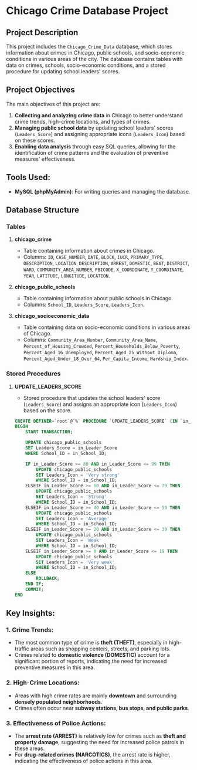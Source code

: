 # Chicago Crime Database Project

## Project Description

This project includes the `Chicago_Crime_Data` database, which stores information about crimes in Chicago, public schools, and socio-economic conditions in various areas of the city. The database contains tables with data on crimes, schools, socio-economic conditions, and a stored procedure for updating school leaders' scores.

## Project Objectives

The main objectives of this project are:
1. **Collecting and analyzing crime data** in Chicago to better understand crime trends, high-crime locations, and types of crimes.
2. **Managing public school data** by updating school leaders' scores (`Leaders_Score`) and assigning appropriate icons (`Leaders_Icon`) based on these scores.
3. **Enabling data analysis** through easy SQL queries, allowing for the identification of crime patterns and the evaluation of preventive measures' effectiveness.

## Tools Used:
- **MySQL (phpMyAdmin)**: For writing queries and managing the database.

## Database Structure

### Tables

1. **chicago_crime**  
   - Table containing information about crimes in Chicago.  
   - Columns: `ID`, `CASE_NUMBER`, `DATE`, `BLOCK`, `IUCR`, `PRIMARY_TYPE`, `DESCRIPTION`, `LOCATION_DESCRIPTION`, `ARREST`, `DOMESTIC`, `BEAT`, `DISTRICT`, `WARD`, `COMMUNITY_AREA_NUMBER`, `FBICODE`, `X_COORDINATE`, `Y_COORDINATE`, `YEAR`, `LATITUDE`, `LONGITUDE`, `LOCATION`.

2. **chicago_public_schools**  
   - Table containing information about public schools in Chicago.  
   - Columns: `School_ID`, `Leaders_Score`, `Leaders_Icon`.

3. **chicago_socioeconomic_data**  
   - Table containing data on socio-economic conditions in various areas of Chicago.  
   - Columns: `Community_Area_Number`, `Community_Area_Name`, `Percent_of_Housing_Crowded`, `Percent_Households_Below_Poverty`, `Percent_Aged_16_Unemployed`, `Percent_Aged_25_Without_Diploma`, `Percent_Aged_Under_18_Over_64`, `Per_Capita_Income`, `Hardship_Index`.

### Stored Procedures

1. **UPDATE_LEADERS_SCORE**  
   - Stored procedure that updates the school leaders' score (`Leaders_Score`) and assigns an appropriate icon (`Leaders_Icon`) based on the score.

   ```sql
   CREATE DEFINER=`root`@`%` PROCEDURE `UPDATE_LEADERS_SCORE` (IN `in_School_ID` INT, IN `in_Leader_Score` INT)   
   BEGIN
       START TRANSACTION;

       UPDATE chicago_public_schools
       SET Leaders_Score = in_Leader_Score
       WHERE School_ID = in_School_ID;

       IF in_Leader_Score >= 80 AND in_Leader_Score <= 99 THEN
           UPDATE chicago_public_schools
           SET Leaders_Icon = 'Very strong'
           WHERE School_ID = in_School_ID;
       ELSEIF in_Leader_Score >= 60 AND in_Leader_Score <= 79 THEN
           UPDATE chicago_public_schools
           SET Leaders_Icon = 'Strong'
           WHERE School_ID = in_School_ID;
       ELSEIF in_Leader_Score >= 40 AND in_Leader_Score <= 59 THEN
           UPDATE chicago_public_schools
           SET Leaders_Icon = 'Average'
           WHERE School_ID = in_School_ID;
       ELSEIF in_Leader_Score >= 20 AND in_Leader_Score <= 39 THEN
           UPDATE chicago_public_schools
           SET Leaders_Icon = 'Weak'
           WHERE School_ID = in_School_ID;
       ELSEIF in_Leader_Score >= 0 AND in_Leader_Score <= 19 THEN
           UPDATE chicago_public_schools
           SET Leaders_Icon = 'Very weak'
           WHERE School_ID = in_School_ID;
       ELSE
           ROLLBACK;
       END IF;
       COMMIT;
   END

## Key Insights:

### 1. Crime Trends:
- The most common type of crime is **theft (THEFT)**, especially in high-traffic areas such as shopping centers, streets, and parking lots.
- Crimes related to **domestic violence (DOMESTIC)** account for a significant portion of reports, indicating the need for increased preventive measures in this area.

### 2. High-Crime Locations:
- Areas with high crime rates are mainly **downtown** and surrounding **densely populated neighborhoods**.
- Crimes often occur near **subway stations, bus stops, and public parks**.

### 3. Effectiveness of Police Actions:
- The **arrest rate (ARREST)** is relatively low for crimes such as **theft and property damage**, suggesting the need for increased police patrols in these areas.
- For **drug-related crimes (NARCOTICS)**, the arrest rate is higher, indicating the effectiveness of police actions in this area.
